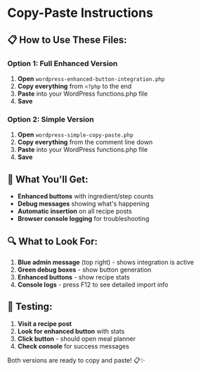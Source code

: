 # Copy-Paste Instructions

## 📋 **How to Use These Files:**

### **Option 1: Full Enhanced Version**
1. **Open** `wordpress-enhanced-button-integration.php`
2. **Copy everything** from `<?php` to the end
3. **Paste** into your WordPress functions.php file
4. **Save**

### **Option 2: Simple Version**
1. **Open** `wordpress-simple-copy-paste.php` 
2. **Copy everything** from the comment line down
3. **Paste** into your WordPress functions.php file
4. **Save**

## 🎯 **What You'll Get:**

- **Enhanced buttons** with ingredient/step counts
- **Debug messages** showing what's happening
- **Automatic insertion** on all recipe posts
- **Browser console logging** for troubleshooting

## 🔍 **What to Look For:**

1. **Blue admin message** (top right) - shows integration is active
2. **Green debug boxes** - show button generation
3. **Enhanced buttons** - show recipe stats
4. **Console logs** - press F12 to see detailed import info

## 📱 **Testing:**

1. **Visit a recipe post**
2. **Look for enhanced button** with stats
3. **Click button** - should open meal planner
4. **Check console** for success messages

Both versions are ready to copy and paste! 📋✨